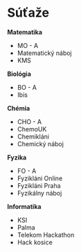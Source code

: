 # Súťaže

**Matematika**
- MO - A
- Matematický náboj
- KMS

**Biológia**
- BO - A
- Ibis

**Chémia**
- CHO - A
- ChemoUK
- Chemikláni
- Chemický náboj

**Fyzika**
- FO - A
- Fyzikláni Online
- Fyzikláni Praha
- Fyzikálny náboj

**Informatika**
- KSI
- Palma
- Telekom Hackathon
- Hack kosice